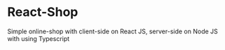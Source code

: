 # React-Shop
Simple online-shop with client-side on React JS, server-side on Node JS with using Typescript
